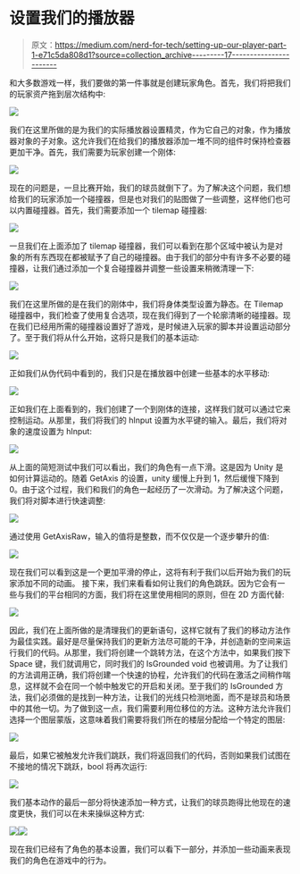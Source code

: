 # 设置我们的播放器

> 原文：<https://medium.com/nerd-for-tech/setting-up-our-player-part-1-e71c5da808d1?source=collection_archive---------17----------------------->

和大多数游戏一样，我们要做的第一件事就是创建玩家角色。首先，我们将把我们的玩家资产拖到层次结构中:

![](img/ba3ee25dc183066c860a78e98b0f0c2f.png)

我们在这里所做的是为我们的实际播放器设置精灵，作为它自己的对象，作为播放器对象的子对象。这允许我们在给我们的播放器添加一堆不同的组件时保持检查器更加干净。首先，我们需要为玩家创建一个刚体:

![](img/d34da62b3832e2f76655a84fb939eb0e.png)

现在的问题是，一旦比赛开始，我们的球员就倒下了。为了解决这个问题，我们想给我们的玩家添加一个碰撞器，但是也对我们的贴图做了一些调整，这样他们也可以内置碰撞器。首先，我们需要添加一个 tilemap 碰撞器:

![](img/ce6cc494882889ddf45c320ae21ee51a.png)

一旦我们在上面添加了 tilemap 碰撞器，我们可以看到在那个区域中被认为是对象的所有东西现在都被赋予了自己的碰撞器。由于我们的部分中有许多不必要的碰撞器，让我们通过添加一个复合碰撞器并调整一些设置来稍微清理一下:

![](img/34bbcf01eff9b885244689e351c256da.png)

我们在这里所做的是在我们的刚体中，我们将身体类型设置为静态。在 Tilemap 碰撞器中，我们检查了使用复合选项，现在我们得到了一个轮廓清晰的碰撞器。现在我们已经用所需的碰撞器设置好了游戏，是时候进入玩家的脚本并设置运动部分了。至于我们将从什么开始，这将只是我们的基本运动:

![](img/806f106c557a9d9dff10ed1f0773b843.png)

正如我们从伪代码中看到的，我们只是在播放器中创建一些基本的水平移动:

![](img/debcb00763a3a51c520fdd0c1f0cf898.png)

正如我们在上面看到的，我们创建了一个到刚体的连接，这样我们就可以通过它来控制运动。从那里，我们将我们的 hInput 设置为水平键的输入。最后，我们将对象的速度设置为 hInput:

![](img/895581f84e3f3c98c21643797477c1cb.png)

从上面的简短测试中我们可以看出，我们的角色有一点下滑。这是因为 Unity 是如何计算运动的。随着 GetAxis 的设置，unity 缓慢上升到 1，然后缓慢下降到 0。由于这个过程，我们和我们的角色一起经历了一次滑动。为了解决这个问题，我们将对脚本进行快速调整:

![](img/64af67e21f4dea52d53048c58d7d61b0.png)

通过使用 GetAxisRaw，输入的值将是整数，而不仅仅是一个逐步攀升的值:

![](img/a77054fe00f6269586034b547e1e921c.png)

现在我们可以看到这是一个更加平滑的停止，这将有利于我们以后开始为我们的玩家添加不同的动画。
接下来，我们来看看如何让我们的角色跳跃。因为它会有一些与我们的平台相同的方面，我们将在这里使用相同的原则，但在 2D 方面代替:

![](img/806d2af47259b582accf7c68070ce8a9.png)

因此，我们在上面所做的是清理我们的更新语句，这样它就有了我们的移动方法作为最佳实践。最好是尽量保持我们的更新方法尽可能的干净，并创造新的空间来运行我们的代码。从那里，我们将创建一个跳转方法，在这个方法中，如果我们按下 Space 键，我们就调用它，同时我们的 IsGrounded void 也被调用。为了让我们的方法调用正确，我们将创建一个快速的协程，允许我们的代码在激活之间稍作喘息，这样就不会在同一个帧中触发它的开启和关闭。至于我们的 IsGrounded 方法，我们必须做的是找到一种方法，让我们的光线只检测地面，而不是球员和场景中的其他一切。为了做到这一点，我们需要利用位移位的方法。这种方法允许我们选择一个图层蒙版，这意味着我们需要将我们所在的楼层分配给一个特定的图层:

![](img/40ba0f8160b38122708dab74d97cd05e.png)

最后，如果它被触发允许我们跳跃，我们将返回我们的代码，否则如果我们试图在不接地的情况下跳跃，bool 将再次运行:

![](img/40a9a9372679da6bb681b4a6c361c0cf.png)

我们基本动作的最后一部分将快速添加一种方式，让我们的球员跑得比他现在的速度更快，我们可以在未来操纵这种方式:

![](img/7e1899e28afd6216dc6d12a8b02ea34e.png)![](img/e4573205a416fc142597590b9da8bb7d.png)

现在我们已经有了角色的基本设置，我们可以看下一部分，并添加一些动画来表现我们的角色在游戏中的行为。